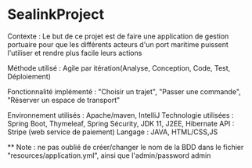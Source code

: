 # SealinkProject
Contexte : 
Le but de ce projet est de faire une application de gestion portuaire pour que les différents acteurs d'un port maritime puissent 
l'utiliser et rendre plus facile leurs actions

Méthode utilisé : Agile par itération(Analyse, Conception, Code, Test, Déploiement)

Fonctionnalité implémenté : "Choisir un trajet", "Passer une commande", "Réserver un espace de transport"

Environnement utilisés : Apache/maven, IntelliJ
Technologie utilisées : Spring Boot, Thymeleaf, Spring Sécurity, JDK 11, J2EE, Hibernate
API : Stripe (web service de paiement)
Langage : JAVA, HTML/CSS,JS


** Note : ne pas oublié de créer/changer le nom de la BDD dans le fichier "resources/application.yml", ainsi que l'admin/password admin
